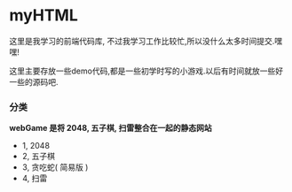 # myHTML

这里是我学习的前端代码库, 不过我学习工作比较忙,所以没什么太多时间提交.嘿嘿!

这里主要存放一些demo代码,都是一些初学时写的小游戏.以后有时间就放一些好一些的源码吧.

### 分类
**webGame 是将 2048, 五子棋, 扫雷整合在一起的静态网站**

+ 1, 2048
+ 2, 五子棋
+ 3, 贪吃蛇( 简易版 ) 
+ 4, 扫雷

